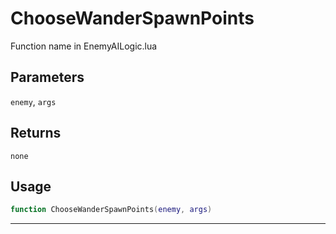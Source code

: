 # ChooseWanderSpawnPoints
Function name in EnemyAILogic.lua
## Parameters
`enemy`, `args`
## Returns
`none`
## Usage
```lua
function ChooseWanderSpawnPoints(enemy, args)
```
---
